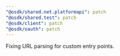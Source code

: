 ```yaml
---
"@osdk/shared.net.platformapi": patch
"@osdk/shared.test": patch
"@osdk/client": patch
"@osdk/oauth": patch
---
```


Fixing URL parsing for custom entry points.
